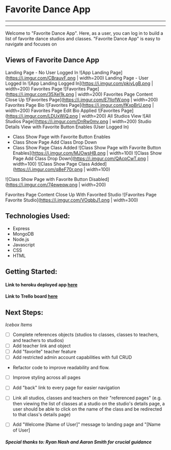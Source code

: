 # Favorite Dance App
---
---
Welcome to "Favorite Dance App". Here, as a user, you can log in to build a list of favorite dance studios and classes. "Favorite Dance App" is easy to navigate and focuses on 


## Views of Favorite Dance App
Landing Page - No User Logged In
![App Landing Page](https://i.imgur.com/CBrauvF.png | width=200)
Landing Page - User Logged In
![App Landing Logged In](https://i.imgur.com/pkiyLgB.png | width=200)
Favorites Page
![Favorites Page](https://i.imgur.com/35XeI1k.png | width=200)
Favorites Page Content Close Up
![Favorites Page](https://i.imgur.com/E7lIofW.png | width=200)
Favorites Page Bio
![Favorites Page](https://i.imgur.com/fKxpBrU.png | width=200)
Favorites Page Edit Bio Applied
![Favorites Page](https://i.imgur.com/LDUxWjQ.png | width=200)
All Studios View
![All Studios Page](https://i.imgur.com/DnRw0mv.png | width=200)
Studio Details View with Favorite Button Enables (User Logged In)
- Class Show Page with Favorite Button Enables
- Class Show Page Add Class Drop Down
- Class Show Page Class Added
![Class Show Page with Favorite Button Enables](https://i.imgur.com/MJOwsHB.png | width=100)
![Class Show Page Add Class Drop Down](https://i.imgur.com/QAcpCwT.png | width=100)
![Class Show Page Class Added](https://i.imgur.com/q8eF70r.png | width=100)

![Class Show Page with Favorite Button Disabled](https://i.imgur.com/74eweqw.png | width=200)

Favorites Page Content Close Up With Favorited Studio
![Favorites Page Favorite Studio](https://i.imgur.com/VOqbbJ1.png | width=300)

## Technologies Used: 
- Express
- MongoDB
- Node.js
- Javascript
- CSS
- HTML

## Getting Started:
#### Link to heroku deployed app [here](https://favorite-dance-app.herokuapp.com/)
#### Link to Trello board [here](https://trello.com/b/e1IPO4E0/sei-project-2-favorite-dance-app)

## Next Steps: 
*Icebox Items*
- [ ] Complete references objects (studios to classes, classes to teachers, and teachers to studios)
- [ ] Add teacher link and object
- [ ] Add "favorite" teacher feature
- [ ] Add restricted admin account capabilities with full CRUD 
- Refactor code to improve readability and flow.
- [ ] Improve styling across all pages
- [ ] Add "back" link  to every page for easier navigation
- [ ] Link all studios, classes and teachers on their "referenced pages" (e.g. then viewing the list of classes at a studio on the studio's details page, a user should be able to click on the name of the class and be redirected to that  class's details page)
- [ ] Add "Welcome [Name of User]" message to landing page and "[Name of User]


##### Special thanks to: *Ryan Nash* and *Aaron Smith* for crucial guidance